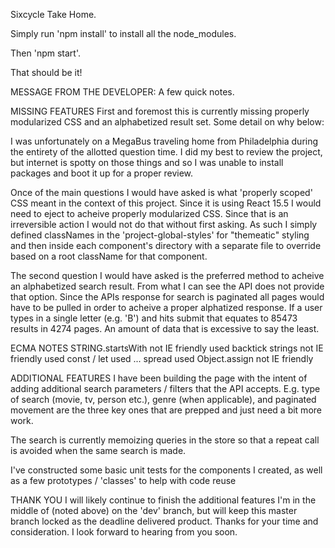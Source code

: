 Sixcycle Take Home.

Simply run 'npm install' to install all the node_modules.

Then 'npm start'.

That should be it!

MESSAGE FROM THE DEVELOPER:
A few quick notes.

MISSING FEATURES
First and foremost this is currently missing properly modularized CSS and an alphabetized result set. Some detail on why below:

I was unfortunately on a MegaBus traveling home from Philadelphia during the entirety of the allotted question time. I did my best to review the project, but internet is spotty on those things and so I was unable to install packages and boot it up for a proper review.

Once of the main questions I would have asked is what 'properly scoped' CSS meant in the context of this project. Since it is using React 15.5 I would need to eject to acheive properly modularized CSS. Since that is an irreversible action I would not do that without first asking. As such I simply defined classNames in the 'project-global-styles' for "themeatic" styling and then inside each component's directory with a separate file to override based on a root className for that component.

The second question I would have asked is the preferred method to acheive an alphabetized search result. From what I can see the API does not provide that option. Since the APIs response for search is paginated all pages would have to be pulled in order to acheive a proper alphatized response. If a user types in a single letter (e.g. 'B') and hits submit that equates to 85473 results in 4274 pages. An amount of data that is excessive to say the least.

ECMA NOTES
STRING.startsWith not IE friendly
used backtick strings not IE friendly
used const / let
used ... spread
used Object.assign not IE friendly

ADDITIONAL FEATURES
I have been building the page with the intent of adding additional search parameters / filters that the API accepts. E.g. type of search (movie, tv, person etc.), genre (when applicable), and paginated movement are the three key ones that are prepped and just need a bit more work.

The search is currently memoizing queries in the store so that a repeat call is avoided when the same search is made.

I've constructed some basic unit tests for the components I created, as well as a few prototypes / 'classes' to help with code reuse

THANK YOU
I will likely continue to finish the additional features I'm in the middle of (noted above) on the 'dev' branch, but will keep this master branch locked as the deadline delivered product. Thanks for your time and consideration. I look forward to hearing from you soon.

